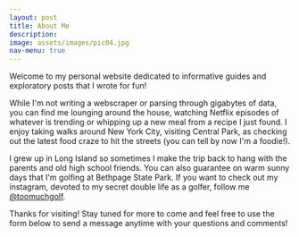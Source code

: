 ```yaml
---
layout: post
title: About Me
description:
image: assets/images/pic04.jpg
nav-menu: true
---
```


Welcome to my personal website dedicated to informative guides and exploratory posts that I wrote for fun!

While I'm not writing a webscraper or parsing through gigabytes of data, you can find me lounging around the
house, watching Netflix episodes of whatever is trending or whipping up a new meal from a recipe I just found. I
enjoy taking walks around New York City, visiting Central Park, as checking out the latest food craze to hit the
streets (you can tell by now I'm a foodie!). 

I grew up in Long Island so sometimes I make the trip back to hang with the parents and old high school friends.
You can also guarantee on warm sunny days that I'm golfing at Bethpage State Park. If you want to check out my 
instagram, devoted to my secret double life as a golfer, follow me [@toomuchgolf](https://www.instagram.com/toomuchgolf).

Thanks for visiting! Stay tuned for more to come and feel free to use the form below to send a message anytime with
your questions and comments!
